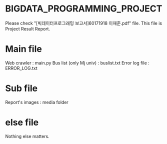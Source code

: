 # BIGDATA_PROGRAMMING_PROJECT
Please check "[빅데이터프로그래밍 보고서]60171918 이재준.pdf" file.
This file is Project Result Report.

# Main file
Web crawler : main.py
Bus list (only Mj univ) : buslist.txt
Error log file : ERROR_LOG.txt

# Sub file
Report's images : media folder

# else file
Nothing else matters.
